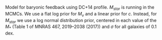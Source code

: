Model for baryonic feedback using DC+14 profile. $M_{star}$ is running in the MCMCs. We use a flat log prior for $M_{v}$ and a linear prior for $c$. Instead, for $M_{star}$ we use a log normal distribution prior, centered in each value of the $M_{*}$ (Table 1 of MNRAS 467, 2019–2038 (2017)) and $\sigma$ for all galaxies of 0.1 dex. 
